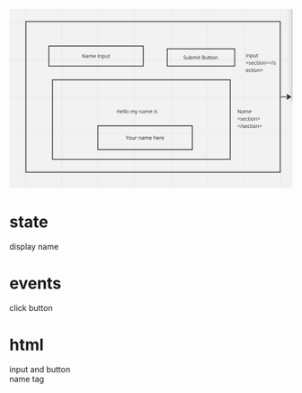![wireframe for nametag app](./assets/wireframe.png)

# state

display name

# events

click button

# html

<section> input and button</section>
<section>name tag </section>
